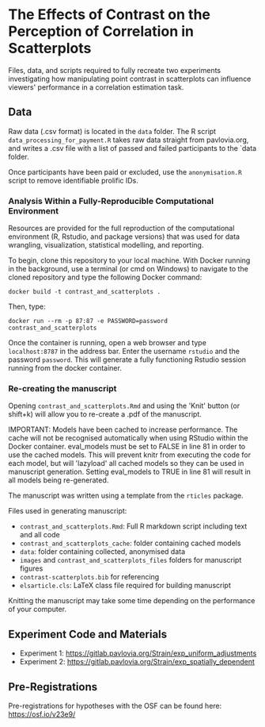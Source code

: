 # The Effects of Contrast on the Perception of Correlation in Scatterplots

Files, data, and scripts required to fully recreate two experiments investigating how manipulating point contrast in scatterplots can influence viewers' performance in a correlation estimation task.

## Data

Raw data (.csv format) is located in the `data` folder. The R script `data_processing_for_payment.R` takes raw data straight from pavlovia.org, and writes a .csv file with a list of passed and failed participants to the `data folder.

Once participants have been paid or excluded, use the `anonymisation.R` script to remove identifiable prolific IDs.

### Analysis Within a Fully-Reproducible Computational Environment

Resources are provided for the full reproduction of the computational environment (R, Rstudio, and package versions) that was used for data wrangling, visualization, statistical modelling, and reporting.

To begin, clone this repository to your local machine. With Docker running in the background, use a terminal (or cmd on Windows) to navigate to the cloned repository and type the following Docker command:

```docker build -t contrast_and_scatterplots .```

Then, type:

```docker run --rm -p 87:87 -e PASSWORD=password contrast_and_scatterplots```

Once the container is running, open a web browser and type `localhost:8787` in the address bar. Enter the username `rstudio` and the password `password`. This will generate a fully functioning Rstudio session running from the docker container.

### Re-creating the manuscript

Opening `contrast_and_scatterplots.Rmd` and using the 'Knit' button (or shift+k) will allow you to re-create a .pdf of the manuscript.

IMPORTANT: Models have been cached to increase performance. The cache will not be recognised automatically when using RStudio within the Docker container. eval_models must be set to FALSE in line 81 in order to use the cached models. This will prevent knitr from executing the code for each model, but will 'lazyload' all cached models so they can be used in manuscript generation. Setting eval_models to TRUE in line 81 will result in all models being re-generated.

The manuscript was written using a template from the `rticles` package.

Files used in generating manuscript:

 - `contrast_and_scatterplots.Rmd`: Full R markdown script including text and all code
 - `contrast_and_scatterplots_cache`: folder containing cached models
 - `data`: folder containing collected, anonymised data
 - `images` and `contrast_and_scatterplots_files` folders for manuscript figures
 - `contrast-scatterplots.bib` for referencing
 - `elsarticle.cls`: LaTeX class file required for building manuscript

Knitting the manuscript may take some time depending on the performance of your computer.

## Experiment Code and Materials

 - Experiment 1: https://gitlab.pavlovia.org/Strain/exp_uniform_adjustments
 - Experiment 2: https://gitlab.pavlovia.org/Strain/exp_spatially_dependent
 
## Pre-Registrations

Pre-registrations for hypotheses with the OSF can be found here: https://osf.io/v23e9/
